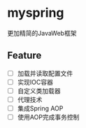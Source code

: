 # myspring
更加精简的JavaWeb框架

## Feature
- [ ] 加载并读取配置文件
- [ ] 实现IOC容器
- [ ] 自定义类加载器
- [ ] 代理技术
- [ ] 集成Spring AOP
- [ ] 使用AOP完成事务控制
